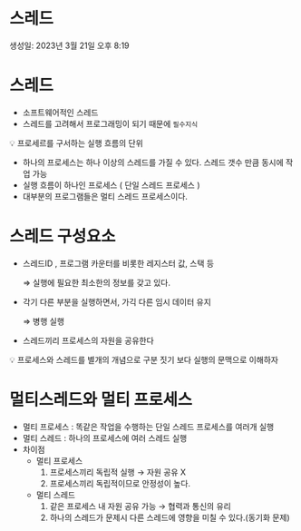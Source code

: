 # 스레드

생성일: 2023년 3월 21일 오후 8:19

# 스레드

- 소프트웨어적인 스레드
- 스레드를 고려해서 프로그래밍이 되기 때문에 `필수지식`

<aside>
💡 프로세르를 구서하는 실행 흐름의 단위

</aside>

- 하나의 프로세스는 하나 이상의 스레드를 가질 수 있다. 스레드 갯수 만큼 동시에 작업 가능
- 실행 흐름이 하나인 프로세스 ( 단일 스레드 프로세스 )
- 대부분의 프로그램들은 멀티 스레드 프로세스이다.

# 스레드 구성요소

- 스레드ID , 프로그램 카운터를 비롯한 레지스터 값, 스택 등
    
    ⇒ 실행에 필요한 최소한의 정보를 갖고 있다.
    
- 각기 다른 부분을 실행하면서, 가긱 다른 임시 데이터 유지
    
    ⇒ 병행 실행
    
- 스레드끼리 프로세스의 자원을 공유한다

<aside>
💡 프로세스와 스레드를 별개의 개념으로 구분 짓기 보다 실행의 문맥으로 이해하자

</aside>

# 멀티스레드와 멀티 프로세스

- 멀티 프로세스 : 똑같은 작업을 수행하는 단일 스레드 프로세스를 여러개 실행
- 멀티 스레드 : 하나의 프로세스에 여러 스레드 실행
- 차이점
    - 멀티 프로세스
        1. 프로세스끼리 독립적 실행 → 자원 공유 X
        2. 프로세스끼리 독립적이므로 안정성이 높다.
    - 멀티 스레드
        1. 같은 프로세스 내 자원 공유 가능 → 협력과 통신의 유리
        2. 하나의 스레드가 문제시 다른 스레드에 영향을 미칠 수 있다.(동기화 문제)